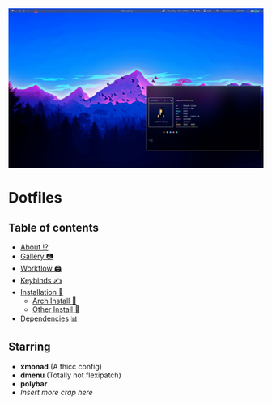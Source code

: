 <img src='/screenshots/Screenshot.png'>

# Dotfiles

##  Table of contents
- [About ⁉️](#about)
- [Gallery 📷](#gal)
- [Workflow 🖨️](#workflow)
- [Keybinds ✍️](#keybinds)
- [Installation 🤵‍](#inst)
  - [Arch Install 🌇](#arch)
  - [Other Install 🚂](#other)
- [Dependencies 📊](#deps)


<a id="about"></a>
## Starring 
- **xmonad** (A thicc config) 
- **dmenu**  (Totally not flexipatch)
- **polybar** 
- *Insert more crap here*


